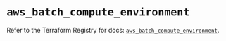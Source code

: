 # `aws_batch_compute_environment`

Refer to the Terraform Registry for docs: [`aws_batch_compute_environment`](https://registry.terraform.io/providers/hashicorp/aws/5.63.0/docs/resources/batch_compute_environment).
